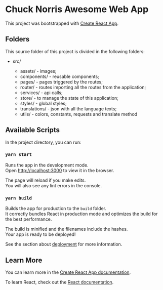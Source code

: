 # Chuck Norris Awesome Web App

This project was bootstrapped with [Create React App](https://github.com/facebook/create-react-app).

## Folders

This source folder of this project is divided in the following folders:

  * src/

    * assets/ - images;
    * components/ - reusable components;
    * pages/ - pages triggered by the routes;
    * router/ - routes importing all the routes from the application;
    * services/ - api calls;
    * store/ - to manage the state of this application;
    * styles/ - global styles;
    * translations/ - json with all the language texts;
    * utils/ - colors, constants, requests and translate method

## Available Scripts

In the project directory, you can run:

### `yarn start`

Runs the app in the development mode.<br />
Open [http://localhost:3000](http://localhost:3000) to view it in the browser.

The page will reload if you make edits.<br />
You will also see any lint errors in the console.

### `yarn build`

Builds the app for production to the `build` folder.<br />
It correctly bundles React in production mode and optimizes the build for the best performance.

The build is minified and the filenames include the hashes.<br />
Your app is ready to be deployed!

See the section about [deployment](https://facebook.github.io/create-react-app/docs/deployment) for more information.

## Learn More

You can learn more in the [Create React App documentation](https://facebook.github.io/create-react-app/docs/getting-started).

To learn React, check out the [React documentation](https://reactjs.org/).
